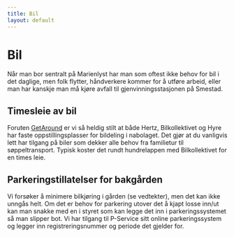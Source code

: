 ```yaml
---
title: Bil
layout: default
---
```


# Bil 
Når man bor sentralt på Marienlyst har man som oftest ikke behov for bil i det daglige,
men folk flytter, håndverkere kommer for å utføre arbeid, eller man har kanskje man
må kjøre avfall til gjenvinningsstasjonen på Smestad.

## Timesleie av bil
Foruten [GetAround](https://getaround.no) er vi så heldig stilt at både Hertz, Bilkollektivet og Hyre har faste oppstillingsplasser for bildeling i nabolaget. Det gjør at du vanligvis lett har tilgang på biler som dekker alle behov fra familietur til søppeltransport. Typisk koster det rundt hundrelappen med Bilkollektivet for en times leie.

## Parkeringstillatelser for bakgården
Vi forsøker å minimere bilkjøring i gården (se vedtekter), men det kan ikke unngås helt. Om det er behov for parkering utover det å kjapt losse inn/ut kan man snakke med en i styret som kan legge det inn i parkeringssystemet så man slipper bot. Vi har tilgang til P-Service sitt online parkeringssystem og legger inn registreringsnummer og periode det gjelder for.

